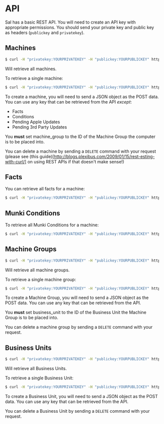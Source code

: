 API
=====

Sal has a basic REST API. You will need to create an API key with appropriate permissions. You should send your private key and public key as headers (``publickey`` and ``privatekey``).

## Machines

``` bash
$ curl -H "privatekey:YOURPRIVATEKEY" -H "publickey:YOURPUBLICKEY" http://sal/api/machines
```

Will retrieve all machines.

To retrieve a single machine:

``` bash
$ curl -H "privatekey:YOURPRIVATEKEY" -H "publickey:YOURPUBLICKEY" http://sal/api/machines/MACHINESERIALNUMBER
```

To create a machine, you will need to send a JSON object as the POST data. You can use any key that can be retrieved from the API *except*:

* Facts
* Conditions
* Pending Apple Updates
* Pending 3rd Party Updates

You **must** set machine_group to the ID of the Machine Group the computer is to be placed into.

You can delete a machine by sending a ``DELETE`` command with your request (please see (this guide)[http://blogs.plexibus.com/2009/01/15/rest-esting-with-curl/] on using REST APIs if that doesn't make sense!)

## Facts

You can retrieve all facts for a machine:


``` bash
$ curl -H "privatekey:YOURPRIVATEKEY" -H "publickey:YOURPUBLICKEY" http://sal/api/facts/MACHINESERIALNUMBER
```

## Munki Conditions

To retrieve all Munki Conditions for a machine:

``` bash
$ curl -H "privatekey:YOURPRIVATEKEY" -H "publickey:YOURPUBLICKEY" http://sal/api/conditions/MACHINESERIALNUMBER
```

## Machine Groups

``` bash
$ curl -H "privatekey:YOURPRIVATEKEY" -H "publickey:YOURPUBLICKEY" http://sal/api/machine_groups
```

Will retrieve all machine groups.

To retrieve a single machine group:

``` bash
$ curl -H "privatekey:YOURPRIVATEKEY" -H "publickey:YOURPUBLICKEY" http://sal/api/machine_groups/MACHINEGROUPID
```

To create a Machine Group, you will need to send a JSON object as the POST data. You can use any key that can be retrieved from the API.

You **must** set business_unit to the ID of the Business Unit the Machine Group is to be placed into.

You can delete a machine group by sending a ``DELETE`` command with your request.

## Business Units

``` bash
$ curl -H "privatekey:YOURPRIVATEKEY" -H "publickey:YOURPUBLICKEY" http://sal/api/business_units
```

Will retrieve all Business Units.

To retrieve a single Business Unit:

``` bash
$ curl -H "privatekey:YOURPRIVATEKEY" -H "publickey:YOURPUBLICKEY" http://sal/api/business_units/MACHINEGROUPID
```

To create a Business Unit, you will need to send a JSON object as the POST data. You can use any key that can be retrieved from the API.

You can delete a Business Unit by sending a ``DELETE`` command with your request.

